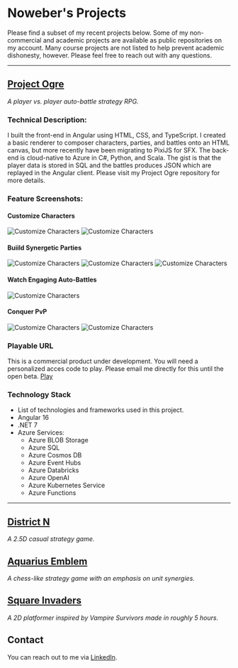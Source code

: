 # Noweber's Projects

Please find a subset of my recent projects below. Some of my non-commercial and academic projects are available as public repositories on my account. Many course projects are not listed to help prevent academic dishonesty, however. Please feel free to reach out with any questions.

---

## [Project Ogre](https://github.com/noweber/Project-Ogre)

_A player vs. player auto-battle strategy RPG._

### Technical Description:
I built the front-end in Angular using HTML, CSS, and TypeScript. I created a basic renderer to composer characters, parties, and battles onto an HTML canvas, but more recently have been migrating to PixiJS for SFX. The back-end is cloud-native to Azure in C#, Python, and Scala. The gist is that the player data is stored in SQL and the battles produces JSON which are replayed in the Angular client. Please visit my Project Ogre repository for more details.

### Feature Screenshots:
#### Customize Characters
![Customize Characters](screenshots/project-ogre/characters-0.png)
![Customize Characters](screenshots/project-ogre/characters-1.png)
#### Buiild Synergetic Parties
![Customize Characters](screenshots/project-ogre/parties-0.png)
![Customize Characters](screenshots/project-ogre/parties-1.png)
![Customize Characters](screenshots/project-ogre/parties-0.png)
#### Watch Engaging Auto-Battles
![Customize Characters](screenshots/project-ogre/skirmish-0.png)
#### Conquer PvP
![Customize Characters](screenshots/project-ogre/pvp-0.png)
![Customize Characters](screenshots/project-ogre/pvp-1.png)

### Playable URL
This is a commercial product under development. You will need a personalized acces code to play. Please email me directly for this until the open beta.
[Play](https://project-ogre-ui.azurewebsites.net/title)

### Technology Stack
- List of technologies and frameworks used in this project.
- Angular 16
- .NET 7
- Azure Services:
  - Azure BLOB Storage
  - Azure SQL
  - Azure Cosmos DB
  - Azure Event Hubs
  - Azure Databricks
  - Azure OpenAI
  - Azure Kubernetes Service
  - Azure Functions
---

## [District N](https://noweber.itch.io/district-n)
_A 2.5D casual strategy game._

## [Aquarius Emblem](https://noweber.itch.io/aquarius-emblem)
_A chess-like strategy game with an emphasis on unit synergies._

## [Square Invaders](https://noweber.github.io/ludum-dare-53/)
_A 2D platformer inspired by Vampire Survivors made in roughly 5 hours._

## Contact

You can reach out to me via [LinkedIn](https://www.linkedin.com/in/noweber/).


